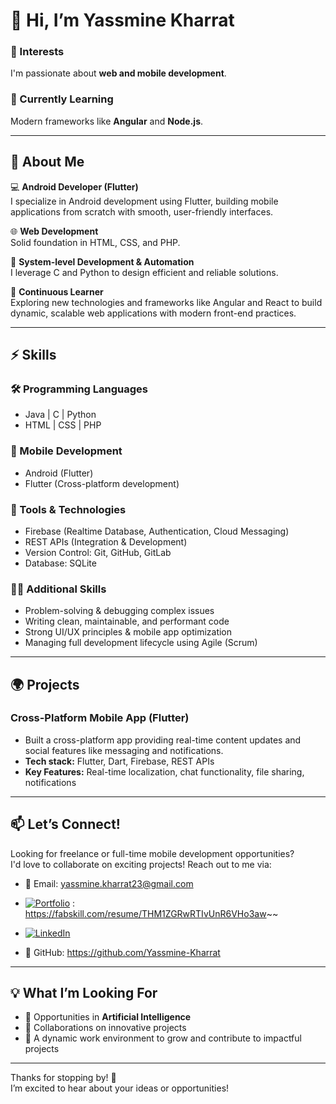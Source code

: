 # 👋 Hi, I’m Yassmine Kharrat

### 👀 Interests
I'm passionate about **web and mobile development**.

### 🌱 Currently Learning
Modern frameworks like **Angular** and **Node.js**.

---

## 🚀 About Me

💻 **Android Developer (Flutter)**  
I specialize in Android development using Flutter, building mobile applications from scratch with smooth, user-friendly interfaces.

🌐 **Web Development**  
Solid foundation in HTML, CSS, and PHP.

🔧 **System-level Development & Automation**  
I leverage C and Python to design efficient and reliable solutions.

🌱 **Continuous Learner**  
Exploring new technologies and frameworks like Angular and React to build dynamic, scalable web applications with modern front-end practices.

---

## ⚡️ Skills

### 🛠️ Programming Languages
- Java | C | Python  
- HTML | CSS | PHP

### 📱 Mobile Development
- Android (Flutter)  
- Flutter (Cross-platform development)

### 💼 Tools & Technologies
- Firebase (Realtime Database, Authentication, Cloud Messaging)  
- REST APIs (Integration & Development)  
- Version Control: Git, GitHub, GitLab  
- Database: SQLite

### 🧑‍💻 Additional Skills
- Problem-solving & debugging complex issues  
- Writing clean, maintainable, and performant code  
- Strong UI/UX principles & mobile app optimization  
- Managing full development lifecycle using Agile (Scrum)

---

## 🌍 Projects

### Cross-Platform Mobile App (Flutter)
- Built a cross-platform app providing real-time content updates and social features like messaging and notifications.  
- **Tech stack:** Flutter, Dart, Firebase, REST APIs  
- **Key Features:** Real-time localization, chat functionality, file sharing, notifications

---

## 📫 Let’s Connect!

Looking for freelance or full-time mobile development opportunities?  
I'd love to collaborate on exciting projects! Reach out to me via:

- 📧 Email: yassmine.kharrat23@gmail.com
- [![Portfolio](https://img.icons8.com/ios-filled/24/000000/portfolio.png)](https://ton-portfolio-url.com) : https://fabskill.com/resume/THM1ZGRwRTIvUnR6VHo3aw~~
- [![LinkedIn](https://cdn.jsdelivr.net/gh/devicons/devicon/icons/linkedin/linkedin-original.svg)](https://www.linkedin.com/in/yassmine-kharrat/)

- 🐙 GitHub: https://github.com/Yassmine-Kharrat

---

## 💡 What I’m Looking For

- 📱 Opportunities in **Artificial Intelligence**  
- 💞️ Collaborations on innovative projects  
- 🌱 A dynamic work environment to grow and contribute to impactful projects

---

Thanks for stopping by! 🙌  
I’m excited to hear about your ideas or opportunities!

